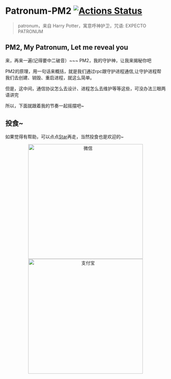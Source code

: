 # Patronum-PM2 [![Actions Status](https://github.com/hkc452/patronum-pm2/workflows/Website/badge.svg)](https://github.com/hkc452/patronum-pm2/actions)

>  patronum，来自 Harry Potter，寓意呼神护卫，咒语: EXPECTO PATRONUM

## PM2, My Patronum, Let me reveal you

来，再来一遍(记得要中二破音）~~~ PM2，我的守护神，让我来揭秘你吧

PM2的原理，用一句话来概括，就是我们通过rpc跟守护进程通信,让守护进程帮我们去创建、销毁、重启进程，就这么简单。

但是，这中间，通信协议怎么去设计、进程怎么去维护等等这些，可没办法三眼两语讲完

所以，下面就跟着我的节奏一起摇摆吧~

## 投食~
如果觉得有帮助，可以点点[Star](https://github.com/hkc452/patronum-pm2/)再走，当然投食也是欢迎的~

<p align="center">
    <img height="360" alt="微信" src="https://hkc.gitee.io/pics/pay/wechat-pay.jpeg"/>
    <img height="360" alt="支付宝" src="https://hkc.gitee.io/pics/pay/alipay.jpeg" />
</p>
